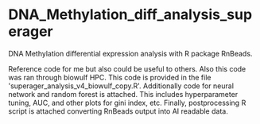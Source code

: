 # DNA_Methylation_diff_analysis_superager
DNA Methylation differential expression analysis with R package RnBeads.

Reference code for me but also could be useful to others. Also this code was ran through biowulf HPC. This code is provided in the file 'superager_analysis_v4_biowulf_copy.R'. Additionally code for neural network and random forest is attached. This includes hyperparameter tuning, AUC, and other plots for gini index, etc. Finally, postprocessing R script is attached converting RnBeads output into AI readable data. 
